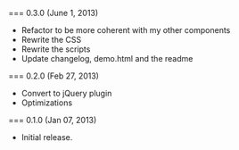 === 0.3.0 (June 1, 2013)

* Refactor to be more coherent with my other components
* Rewrite the CSS
* Rewrite the scripts
* Update changelog, demo.html and the readme

=== 0.2.0 (Feb 27, 2013)

* Convert to jQuery plugin
* Optimizations

=== 0.1.0 (Jan 07, 2013)

* Initial release.
